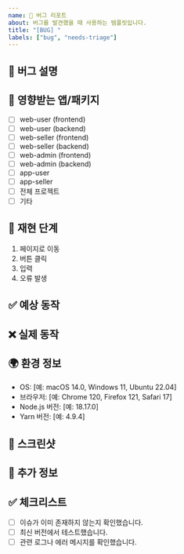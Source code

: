 ```yaml
---
name: 🐛 버그 리포트
about: 버그를 발견했을 때 사용하는 템플릿입니다.
title: "[BUG] "
labels: ["bug", "needs-triage"]
---
```


## 🐛 버그 설명

<!-- 버그에 대한 명확하고 간결한 설명을 작성해주세요. -->

## 🎯 영향받는 앱/패키지

<!-- 해당하는 항목에 x를 표시해주세요 -->

- [ ] web-user (frontend)
- [ ] web-user (backend)
- [ ] web-seller (frontend)
- [ ] web-seller (backend)
- [ ] web-admin (frontend)
- [ ] web-admin (backend)
- [ ] app-user
- [ ] app-seller
- [ ] 전체 프로젝트
- [ ] 기타

## 🔄 재현 단계

<!-- 버그를 재현하기 위한 단계를 작성해주세요. -->

1. 페이지로 이동
2. 버튼 클릭
3. 입력
4. 오류 발생

## ✅ 예상 동작

<!-- 정상적으로 동작했을 때 어떤 결과가 나와야 하는지 설명해주세요. -->

## ❌ 실제 동작

<!-- 실제로 어떤 일이 발생했는지 설명해주세요. -->

## 🌍 환경 정보

<!-- 다음 정보를 포함해주세요. -->

- OS: [예: macOS 14.0, Windows 11, Ubuntu 22.04]
- 브라우저: [예: Chrome 120, Firefox 121, Safari 17]
- Node.js 버전: [예: 18.17.0]
- Yarn 버전: [예: 4.9.4]

## 📸 스크린샷

<!-- 가능하다면 스크린샷이나 GIF를 첨부해주세요. -->

## 📝 추가 정보

<!-- 버그와 관련된 추가 정보나 컨텍스트가 있다면 작성해주세요. -->

## ✅ 체크리스트

<!-- 다음 사항들을 확인해주세요 -->

- [ ] 이슈가 이미 존재하지 않는지 확인했습니다.
- [ ] 최신 버전에서 테스트했습니다.
- [ ] 관련 로그나 에러 메시지를 확인했습니다.

